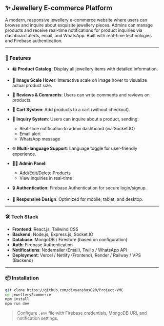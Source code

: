 ## ✨ Jewellery E-commerce Platform

A modern, responsive jewellery e-commerce website where users can browse and inquire about exquisite jewellery pieces. Admins can manage products and receive real-time notifications for product inquiries via dashboard alerts, email, and WhatsApp. Built with real-time technologies and Firebase authentication.

---

### 🚀 Features

* 🛍️ **Product Catalog**: Display all jewellery items with detailed information.
* 📏 **Image Scale Hover**: Interactive scale on image hover to visualize actual product size.
* 💬 **Reviews & Comments**: Users can write comments and reviews on products.
* 🛒 **Cart System**: Add products to a cart (without checkout).
* 🔔 **Inquiry System**: Users can inquire about a product, sending:

  * Real-time notification to admin dashboard (via Socket.IO)
  * Email alert
  * WhatsApp message
* 🌐 **Multi-language Support**: Language toggle for user-friendly experience.
* 🧑‍💼 **Admin Panel**:

  * Add/Edit/Delete Products
  * View inquiries in real-time
* 🔒 **Authentication**: Firebase Authentication for secure login/signup.
* 📱 **Responsive Design**: Optimized for mobile, tablet, and desktop.

---

### 🛠️ Tech Stack

* **Frontend**: React.js, Tailwind CSS
* **Backend**: Node.js, Express.js, Socket.IO
* **Database**: MongoDB / Firestore (based on configuration)
* **Auth**: Firebase Authentication
* **Notifications**: Nodemailer (Email), Twilio / WhatsApp API
* **Deployment**: Vercel / Netlify (Frontend), Render / Railway / VPS (Backend)

---

### 📦 Installation

```bash
git clone https://github.com/divyanshus020/Project-VMC
cd jewelleryEcommerce
npm install
npm run dev
```

> Configure `.env` file with Firebase credentials, MongoDB URI, and notification settings.
